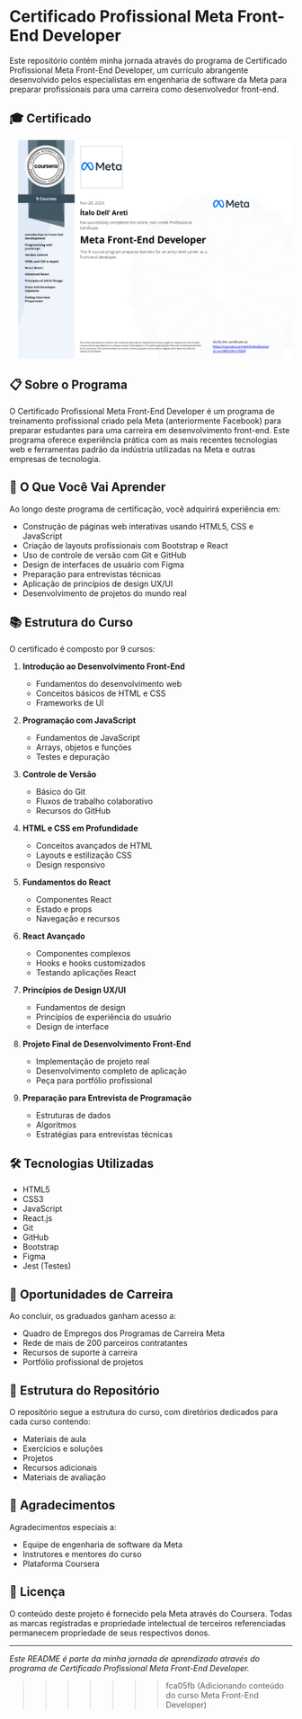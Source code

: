 # Certificado Profissional Meta Front-End Developer


Este repositório contém minha jornada através do programa de Certificado Profissional Meta Front-End Developer, um currículo abrangente desenvolvido pelos especialistas em engenharia de software da Meta para preparar profissionais para uma carreira como desenvolvedor front-end.

## 🎓 Certificado

![Certificado Meta Front-End Developer](Meta%20Front-End%20Developer.png)

## 📋 Sobre o Programa

O Certificado Profissional Meta Front-End Developer é um programa de treinamento profissional criado pela Meta (anteriormente Facebook) para preparar estudantes para uma carreira em desenvolvimento front-end. Este programa oferece experiência prática com as mais recentes tecnologias web e ferramentas padrão da indústria utilizadas na Meta e outras empresas de tecnologia.

## 🎯 O Que Você Vai Aprender

Ao longo deste programa de certificação, você adquirirá experiência em:

- Construção de páginas web interativas usando HTML5, CSS e JavaScript
- Criação de layouts profissionais com Bootstrap e React
- Uso de controle de versão com Git e GitHub
- Design de interfaces de usuário com Figma
- Preparação para entrevistas técnicas
- Aplicação de princípios de design UX/UI
- Desenvolvimento de projetos do mundo real

## 📚 Estrutura do Curso

O certificado é composto por 9 cursos:

1. **Introdução ao Desenvolvimento Front-End**
   - Fundamentos do desenvolvimento web
   - Conceitos básicos de HTML e CSS
   - Frameworks de UI
   
2. **Programação com JavaScript**
   - Fundamentos de JavaScript
   - Arrays, objetos e funções
   - Testes e depuração
   
3. **Controle de Versão**
   - Básico do Git
   - Fluxos de trabalho colaborativo
   - Recursos do GitHub
   
4. **HTML e CSS em Profundidade**
   - Conceitos avançados de HTML
   - Layouts e estilização CSS
   - Design responsivo
   
5. **Fundamentos do React**
   - Componentes React
   - Estado e props
   - Navegação e recursos
   
6. **React Avançado**
   - Componentes complexos
   - Hooks e hooks customizados
   - Testando aplicações React
   
7. **Princípios de Design UX/UI**
   - Fundamentos de design
   - Princípios de experiência do usuário
   - Design de interface
   
8. **Projeto Final de Desenvolvimento Front-End**
   - Implementação de projeto real
   - Desenvolvimento completo de aplicação
   - Peça para portfólio profissional
   
9. **Preparação para Entrevista de Programação**
   - Estruturas de dados
   - Algoritmos
   - Estratégias para entrevistas técnicas

## 🛠️ Tecnologias Utilizadas

- HTML5
- CSS3
- JavaScript
- React.js
- Git
- GitHub
- Bootstrap
- Figma
- Jest (Testes)

## 💼 Oportunidades de Carreira

Ao concluir, os graduados ganham acesso a:
- Quadro de Empregos dos Programas de Carreira Meta
- Rede de mais de 200 parceiros contratantes
- Recursos de suporte à carreira
- Portfólio profissional de projetos

## 📁 Estrutura do Repositório

O repositório segue a estrutura do curso, com diretórios dedicados para cada curso contendo:
- Materiais de aula
- Exercícios e soluções
- Projetos
- Recursos adicionais
- Materiais de avaliação

## 🤝 Agradecimentos

Agradecimentos especiais a:
- Equipe de engenharia de software da Meta
- Instrutores e mentores do curso
- Plataforma Coursera

## 📄 Licença

O conteúdo deste projeto é fornecido pela Meta através do Coursera. Todas as marcas registradas e propriedade intelectual de terceiros referenciadas permanecem propriedade de seus respectivos donos.

---
*Este README é parte da minha jornada de aprendizado através do programa de Certificado Profissional Meta Front-End Developer.*
>>>>>>> fca05fb (Adicionando conteúdo do curso Meta Front-End Developer)
